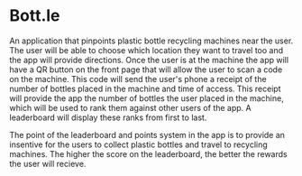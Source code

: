 # Bott.le
An application that pinpoints plastic bottle recycling machines near the user. The user will be able to choose which location they want to travel too and the app will provide directions. Once the user is at the machine the app will have a QR button on the front page that will allow the user to scan a code on the machine. This code will send the user's  phone a receipt of the number of bottles placed in the machine and time of access. This receipt will provide the app the number of bottles the user placed in the machine, which will be used to rank them against other users of the app. A leaderboard will display these ranks from first to last. 

The point of the leaderboard and points system in the app is to provide an insentive for the users to collect plastic bottles and travel to recycling machines. The higher the score on the leaderboard, the better the rewards the user will recieve. 
